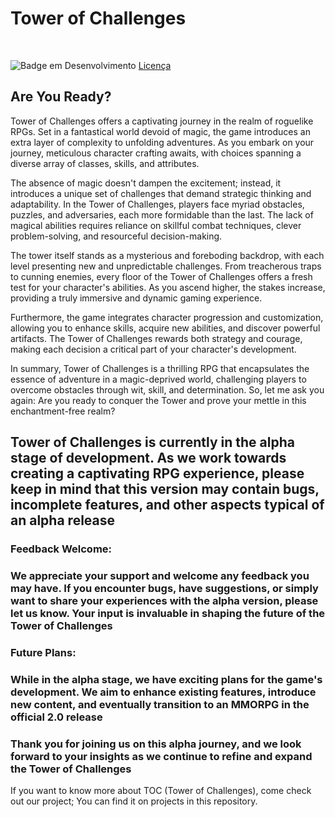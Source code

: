 # Tower of Challenges

<br>

![Badge em Desenvolvimento](http://img.shields.io/static/v1?label=STATUS&message=EM%20DESENVOLVIMENTO&color=GREEN&style=for-the-badge)
[Licença](#MIT)
## Are You Ready?

Tower of Challenges offers a captivating journey in the realm of roguelike RPGs. Set in a fantastical world devoid of magic, the game introduces an extra layer of complexity to unfolding adventures. As you embark on your journey, meticulous character crafting awaits, with choices spanning a diverse array of classes, skills, and attributes.

The absence of magic doesn't dampen the excitement; instead, it introduces a unique set of challenges that demand strategic thinking and adaptability. In the Tower of Challenges, players face myriad obstacles, puzzles, and adversaries, each more formidable than the last. The lack of magical abilities requires reliance on skillful combat techniques, clever problem-solving, and resourceful decision-making.

The tower itself stands as a mysterious and foreboding backdrop, with each level presenting new and unpredictable challenges. From treacherous traps to cunning enemies, every floor of the Tower of Challenges offers a fresh test for your character's abilities. As you ascend higher, the stakes increase, providing a truly immersive and dynamic gaming experience.

Furthermore, the game integrates character progression and customization, allowing you to enhance skills, acquire new abilities, and discover powerful artifacts. The Tower of Challenges rewards both strategy and courage, making each decision a critical part of your character's development.

In summary, Tower of Challenges is a thrilling RPG that encapsulates the essence of adventure in a magic-deprived world, challenging players to overcome obstacles through wit, skill, and determination. So, let me ask you again: Are you ready to conquer the Tower and prove your mettle in this enchantment-free realm?

## Tower of Challenges is currently in the alpha stage of development. As we work towards creating a captivating RPG experience, please keep in mind that this version may contain bugs, incomplete features, and other aspects typical of an alpha release

### **Feedback Welcome:**

### We appreciate your support and welcome any feedback you may have. If you encounter bugs, have suggestions, or simply want to share your experiences with the alpha version, please let us know. Your input is invaluable in shaping the future of the Tower of Challenges

### **Future Plans:**

### While in the alpha stage, we have exciting plans for the game's development. We aim to enhance existing features, introduce new content, and eventually transition to an MMORPG in the official 2.0 release

### Thank you for joining us on this alpha journey, and we look forward to your insights as we continue to refine and expand the Tower of Challenges

If you want to know more about TOC (Tower of Challenges), come check out our project; You can find it on projects in this repository.
